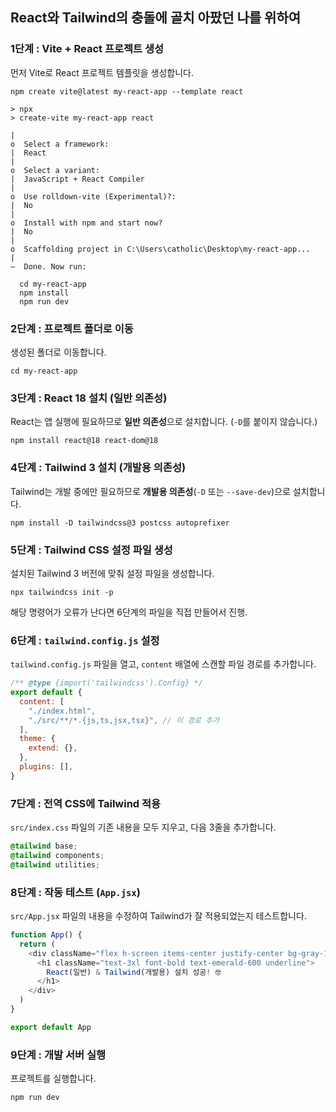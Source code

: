 ## React와 Tailwind의 충돌에 골치 아팠던 나를 위하여
### 1단계 : Vite + React 프로젝트 생성
먼저 Vite로 React 프로젝트 템플릿을 생성합니다.
```
npm create vite@latest my-react-app --template react
```
```
> npx
> create-vite my-react-app react

|
o  Select a framework:
|  React
|
o  Select a variant:
|  JavaScript + React Compiler
|
o  Use rolldown-vite (Experimental)?:
|  No
|
o  Install with npm and start now?
|  No
|
o  Scaffolding project in C:\Users\catholic\Desktop\my-react-app...
|
—  Done. Now run:

  cd my-react-app
  npm install
  npm run dev
```

### 2단계 : 프로젝트 폴더로 이동
생성된 폴더로 이동합니다.
```
cd my-react-app
```

### 3단계 : React 18 설치 (일반 의존성)
React는 앱 실행에 필요하므로 **일반 의존성**으로 설치합니다. (`-D`를 붙이지 않습니다.)
```
npm install react@18 react-dom@18
```

### 4단계 : Tailwind 3 설치 (개발용 의존성)
Tailwind는 개발 중에만 필요하므로 **개발용 의존성**(`-D` 또는 `--save-dev`)으로 설치합니다.
```
npm install -D tailwindcss@3 postcss autoprefixer
```

### 5단계 : Tailwind CSS 설정 파일 생성
설치된 Tailwind 3 버전에 맞춰 설정 파일을 생성합니다.
```
npx tailwindcss init -p
```
해당 명령어가 오류가 난다면 6단계의 파일을 직접 만들어서 진행.

### 6단계 : `tailwind.config.js` 설정
`tailwind.config.js` 파일을 열고, `content` 배열에 스캔할 파일 경로를 추가합니다.
```JavaScript
/** @type {import('tailwindcss').Config} */
export default {
  content: [
    "./index.html",
    "./src/**/*.{js,ts,jsx,tsx}", // 이 경로 추가
  ],
  theme: {
    extend: {},
  },
  plugins: [],
}
```

### 7단계 : 전역 CSS에 Tailwind 적용
`src/index.css` 파일의 기존 내용을 모두 지우고, 다음 3줄을 추가합니다.
```CSS
@tailwind base;
@tailwind components;
@tailwind utilities;
```

### 8단계 : 작동 테스트 (`App.jsx`)
`src/App.jsx` 파일의 내용을 수정하여 Tailwind가 잘 적용되었는지 테스트합니다.
```JavaScript
function App() {
  return (
    <div className="flex h-screen items-center justify-center bg-gray-100">
      <h1 className="text-3xl font-bold text-emerald-600 underline">
        React(일반) & Tailwind(개발용) 설치 성공! 🤓
      </h1>
    </div>
  )
}

export default App
```

### 9단계 : 개발 서버 실행
프로젝트를 실행합니다.
```
npm run dev
```
